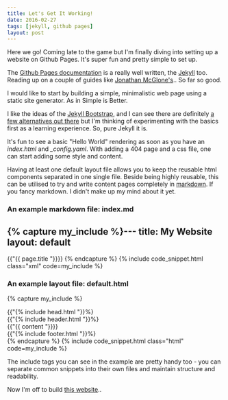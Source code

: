 ```yaml
---
title: Let's Get It Working!
date: 2016-02-27
tags: [jekyll, github pages]
layout: post
---
```


Here we go! Coming late to the game but I'm finally diving into setting up a website on Github Pages. It's super fun and pretty simple to set up.

The [Github Pages documentation](https://pages.github.com/) is a really well written, the [Jekyll](http://jekyllrb.com/) too. Reading up on a couple of guides like [Jonathan McGlone's](http://jmcglone.com/guides/github-pages/).. So far so good.

<!--break-->

I would like to start by building a simple, minimalistic web page using a static site generator. As in Simple is Better. 

I like the ideas of the [Jekyll Bootstrap](http://jekyllbootstrap.com/), and I can see there are definitely [a few alternatives out there](https://www.staticgen.com/) but I'm thinking of experimenting with the basics first as a learning experience. So, pure Jekyll it is.

It's fun to see a basic "Hello World" rendering as soon as you have an *index.html* and *_config.yaml*.
With adding a 404 page and a css file, one can start adding some style and content.

Having at least one default layout file allows you to keep the reusable html components separated in one single file. Beside being highly reusable, this can be utilised to try and write content pages completely in [markdown](http://kramdown.gettalong.org/index.html). If you fancy markdown. I didn't make up my mind about it yet.

### An example markdown file: index.md

{% capture my_include %}---
title: My Website
layout: default
---
{{"{{ page.title "}}}}
{% endcapture %}
{% include code_snippet.html class="xml" code=my_include %}


### An example layout file: default.html

{% capture my_include %}<!DOCTYPE html>
<html>
  {{"{% include head.html "}}%}
  <body>
    <div class="container">
      <div class="header">
        {{"{% include header.html "}}%}
      </div>
      <div class="body">
        {{"{{ content "}}}} <!-- the content generated from the markup file -->
      </div>
      <div class="footer">
        {{"{% include footer.html "}}%}
      </div>
    </div>
  </body>
</html>
{% endcapture %}
{% include code_snippet.html class="html" code=my_include %}

The include tags you can see in the example are pretty handy too - you can separate common snippets into their own files and maintain structure and readability.

Now I'm off to build [this website](https://github.com/cogitor/cogitor.github.io)..
